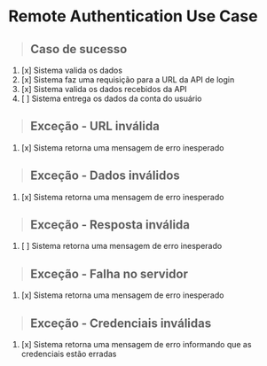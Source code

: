 # Remote Authentication Use Case

> ## Caso de sucesso

1. [x] Sistema valida os dados
2. [x] Sistema faz uma requisição para a URL da API de login
3. [x] Sistema valida os dados recebidos da API
4. [ ] Sistema entrega os dados da conta do usuário

> ## Exceção - URL inválida

1. [x] Sistema retorna uma mensagem de erro inesperado

> ## Exceção - Dados inválidos

1. [x] Sistema retorna uma mensagem de erro inesperado

> ## Exceção - Resposta inválida

1. [ ] Sistema retorna uma mensagem de erro inesperado

> ## Exceção - Falha no servidor

1. [x] Sistema retorna uma mensagem de erro inesperado

> ## Exceção - Credenciais inválidas

1. [x] Sistema retorna uma mensagem de erro informando que as credenciais estão erradas
